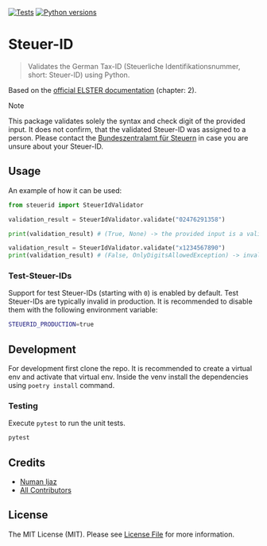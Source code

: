 [![Tests](https://github.com/NumanIjaz/steuer-id/actions/workflows/run-tests.yml/badge.svg?branch=main)](https://github.com/NumanIjaz/steuer-id/actions/workflows/run-tests.yml)
[![Python versions](https://img.shields.io/pypi/pyversions/steuerid)](https://pypi.org/project/steuerid/)

# Steuer-ID

> Validates the German Tax-ID (Steuerliche Identifikationsnummer, short: Steuer-ID) using Python.

Based on the [official ELSTER documentation](https://download.elster.de/download/schnittstellen/Pruefung_der_Steuer_und_Steueridentifikatsnummer.pdf) (chapter: 2).

> [!NOTE]
> This package validates solely the syntax and check digit of the provided input. It does not confirm, that the validated Steuer-ID was assigned to a person. Please contact the [Bundeszentralamt für Steuern](https://www.bzst.de/DE/Privatpersonen/SteuerlicheIdentifikationsnummer/steuerlicheidentifikationsnummer_node.html) in case you are unsure about your Steuer-ID.

## Usage

An example of how it can be used:

```python
from steuerid import SteuerIdValidator

validation_result = SteuerIdValidator.validate("02476291358")

print(validation_result) # (True, None) -> the provided input is a valid steuer id

validation_result = SteuerIdValidator.validate("x1234567890")
print(validation_result) # (False, OnlyDigitsAllowedException) -> invalid input, only digits are allowed
```

### Test-Steuer-IDs

Support for test Steuer-IDs (starting with `0`) is enabled by default. Test Steuer-IDs are typically invalid in production. It is recommended to disable them with the following environment variable:

```bash
STEUERID_PRODUCTION=true
```

## Development

For development first clone the repo. It is recommended to create a virtual env
and activate that virtual env. Inside the venv install the dependencies using
`poetry install` command.

### Testing

Execute `pytest` to run the unit tests.

```bash
pytest
```

## Credits

- [Numan Ijaz](https://github.com/NumanIjaz)
- [All Contributors](../../contributors)

## License

The MIT License (MIT). Please see [License File](LICENSE) for more information.
